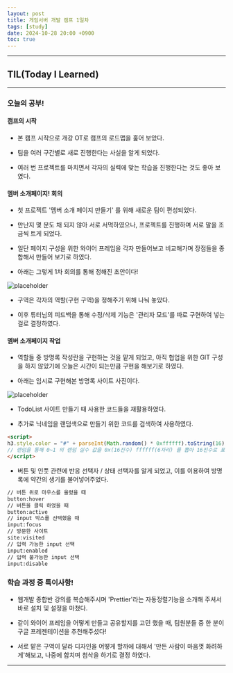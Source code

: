 ```yaml
---
layout: post
title: 게임서버 개발 캠프 1일차
tags: [study]
date: 2024-10-28 20:00 +0900
toc: true
---
```


---

## TIL(Today I Learned)

---

### 오늘의 공부!

#### 캠프의 시작

- 본 캠프 시작으로 개강 OT로 캠프의 로드맵을 훑어 보았다.

- 팀을 여러 구간별로 새로 진행한다는 사실을 알게 되었다.

- 여러 번 프로젝트를 마치면서 각자의 실력에 맞는 학습을 진행한다는 것도 좋아 보였다.

#### 멤버 소개페이지! 회의

- 첫 프로젝트 '멤버 소개 페이지 만들기' 를 위해 새로운 팀이 편성되었다.

- 만난지 몇 분도 채 되지 않아 서로 서먹하였으나, 프로젝트를 진행하며 서로 말을 조금씩 트게 되었다.

- 일단 페이지 구성을 위한 와이어 프레임을 각자 만들어보고 비교해가며 장점들을 종합해서 만들어 보기로 하였다.

- 아래는 그렇게 1차 회의를 통해 정해진 초안이다!

![placeholder](https://github.com/user-attachments/assets/65a1c8f3-f499-4274-9043-af2930ebe01e "Medium example image")

- 구역은 각자의 역할(구현 구역)을 정해주기 위해 나눠 놓았다.

- 이후 튜터님의 피드백을 통해 수정/삭제 기능은 '관리자 모드'를 따로 구현하여 넣는 걸로 결정하였다.

#### 멤버 소개페이지 작업

- 역할들 중 방명록 작성란을 구현하는 것을 맡게 되었고, 아직 협업을 위한 GIT 구성을 하지 않았기에 오늘은 시간이 되는만큼 구현을 해보기로 하였다.

- 아래는 임시로 구현해본 방명록 사이트 사진이다.

![placeholder](https://github.com/user-attachments/assets/c2938653-b713-4511-bd7c-c110b4f95772 "Medium example image")

- TodoList 사이트 만들기 때 사용한 코드들을 재활용하였다.

- 추가로 닉네임을 랜덤색으로 만들기 위한 코드를 검색하여 사용하였다.

```html
<script>
h3.style.color = "#" + parseInt(Math.random() * 0xffffff).toString(16);
// 랜덤을 통해 0~1 의 랜덤 실수 값을 0x(16진수) ffffff(6자리) 를 뽑아 16진수로 표현 => 컬러코드
</script>
```

- 버튼 및 인풋 관련에 반응 선택자 / 상태 선택자를 알게 되었고, 이를 이용하여 방명록에 약간의 생기를 불어넣어주었다.

```html
// 버튼 위로 마우스를 올렸을 때 
button:hover 
// 버튼을 클릭 하였을 때
button:active 
// input 박스를 선택했을 때 
input:focus 
// 방문한 사이트
site:visited 
// 입력 가능한 input 선택 
input:enabled 
// 입력 불가능한 input 선택
input:disable
```

### 학습 과정 중 특이사항!

- 웹개발 종합반 강의를 복습해주시며 'Prettier'라는 자동정렬기능을 소개해 주셔서 바로 설치 및 설정을 마쳤다.

- 같이 와이어 프레임을 어떻게 만들고 공유할지를 고민 했을 때, 팀원분들 중 한 분이 구글 프레젠테이션을 추천해주셨다!

- 서로 맡은 구역이 달라 디자인을 어떻게 할까에 대해서 '만든 사람이 마음껏 화려하게'해보고, 나중에 합치며 첨삭을 하기로 결정 하였다.

---
